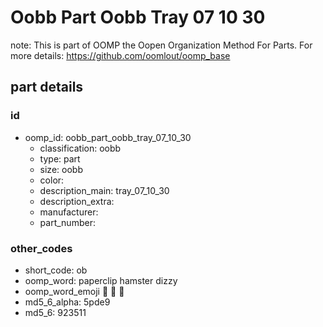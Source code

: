 # Oobb Part Oobb Tray 07 10 30  

note: This is part of OOMP the Oopen Organization Method For Parts. For more details: https://github.com/oomlout/oomp_base

##  part details





### id
* oomp_id: oobb_part_oobb_tray_07_10_30
  * classification: oobb
  * type: part
  * size: oobb
  * color: 
  * description_main: tray_07_10_30
  * description_extra: 
  * manufacturer: 
  * part_number: 

### other_codes
* short_code: ob
* oomp_word: paperclip hamster dizzy
* oomp_word_emoji :paperclip: :hamster: :dizzy:
* md5_6_alpha: 5pde9
* md5_6: 923511